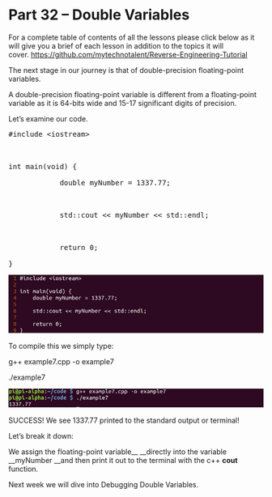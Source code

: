 # Part 32 – Double Variables

For a complete table of contents of all the lessons please click below as it will give you a brief of each lesson in addition to the topics it will cover.&nbsp;https://github.com/mytechnotalent/Reverse-Engineering-Tutorial

The next stage in our journey is that of double-precision floating-point variables.&nbsp;

A double-precision floating-point variable is different from a floating-point variable as it is 64-bits wide and 15-17 significant digits of precision.

Let’s examine our code.

<pre spellcheck="false">#include &lt;iostream&gt;

&nbsp;

int main(void) {

&nbsp;&nbsp;&nbsp;&nbsp;&nbsp;&nbsp;&nbsp;&nbsp;&nbsp;&nbsp;&nbsp; double myNumber = 1337.77;

&nbsp;

&nbsp;&nbsp;&nbsp;&nbsp;&nbsp;&nbsp;&nbsp;&nbsp;&nbsp;&nbsp;&nbsp; std::cout &lt;&lt; myNumber &lt;&lt; std::endl;

&nbsp;

&nbsp;&nbsp;&nbsp;&nbsp;&nbsp;&nbsp;&nbsp;&nbsp;&nbsp;&nbsp;&nbsp; return 0;

}
</pre>

<div class="slate-resizable-image-embed slate-image-embed__resize-full-width"><img src="imgs/898157963.jpg"/></div>

To compile this we simply type:

g++ example7.cpp -o example7

./example7

<div class="slate-resizable-image-embed slate-image-embed__resize-full-width"><img src="imgs/876264731.jpg"/></div>

SUCCESS!&nbsp;We see 1337.77 printed to the standard output or terminal!

Let’s break it down:

We assign the floating-point variable__ __directly into the variable __myNumber __and then print it out to the terminal with the c++ __cout__ function.

Next week we will dive into Debugging Double Variables.